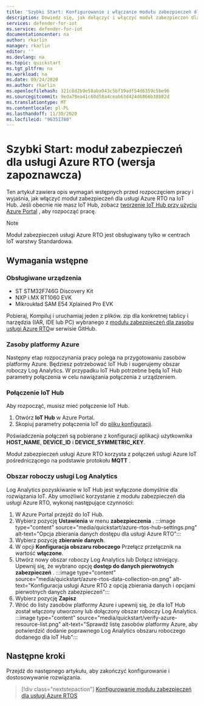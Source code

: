 ```yaml
---
title: 'Szybki Start: Konfigurowanie i włączanie modułu zabezpieczeń dla usługi Azure RTO'
description: Dowiedz się, jak dołączyć i włączyć moduł zabezpieczeń dla usługi Azure RTO na IoT Hub platformie Azure.
services: defender-for-iot
ms.service: defender-for-iot
documentationcenter: na
author: rkarlin
manager: rkarlin
editor: ''
ms.devlang: na
ms.topic: quickstart
ms.tgt_pltfrm: na
ms.workload: na
ms.date: 09/24/2020
ms.author: rkarlin
ms.openlocfilehash: 321c8d2b9e58aba943c5bf19adf54d6359c5be96
ms.sourcegitcommit: 9eda79ea41c60d58a4ceab63d424d6866b38b82d
ms.translationtype: MT
ms.contentlocale: pl-PL
ms.lasthandoff: 11/30/2020
ms.locfileid: "96351780"
---
```

# <a name="quickstart-security-module-for-azure-rtos-preview"></a>Szybki Start: moduł zabezpieczeń dla usługi Azure RTO (wersja zapoznawcza)

Ten artykuł zawiera opis wymagań wstępnych przed rozpoczęciem pracy i wyjaśnia, jak włączyć moduł zabezpieczeń dla usługi Azure RTO na IoT Hub. Jeśli obecnie nie masz IoT Hub, zobacz [tworzenie IoT Hub przy użyciu Azure Portal](../iot-hub/iot-hub-create-through-portal.md) , aby rozpocząć pracę.

> [!NOTE]
> Moduł zabezpieczeń usługi Azure RTO jest obsługiwany tylko w centrach IoT warstwy Standardowa.

## <a name="prerequisites"></a>Wymagania wstępne 

### <a name="supported-devices"></a>Obsługiwane urządzenia

- ST STM32F746G Discovery Kit
- NXP i.MX RT1060 EVK
- Mikroukład SAM E54 Xplained Pro EVK

Pobieraj, Kompiluj i uruchamiaj jeden z plików. zip dla konkretnej tablicy i narzędzia (IAR, IDE lub PC) wybranego z [modułu zabezpieczeń dla zasobu usługi Azure RTO](https://github.com/azure-rtos/azure-iot-preview/releases)w serwisie GitHub.

### <a name="azure-resources"></a>Zasoby platformy Azure

Następny etap rozpoczynania pracy polega na przygotowaniu zasobów platformy Azure. Będziesz potrzebować IoT Hub i sugerujemy obszar roboczy Log Analytics. W przypadku IoT Hub potrzebne będą IoT Hub parametry połączenia w celu nawiązania połączenia z urządzeniem. 
  
### <a name="iot-hub-connection"></a>Połączenie IoT Hub

Aby rozpocząć, musisz mieć połączenie IoT Hub. 

1. Otwórz **IoT Hub** w Azure Portal.
1. Skopiuj parametry połączenia IoT do [pliku konfiguracji](how-to-azure-rtos-security-module.md).


Poświadczenia połączeń są pobierane z konfiguracji aplikacji użytkownika **HOST_NAME**, **DEVICE_ID** i **DEVICE_SYMMETRIC_KEY**.

Moduł zabezpieczeń usługi Azure RTO korzysta z połączeń usługi Azure IoT pośredniczącego na podstawie protokołu **MQTT** .


### <a name="log-analytics-workspace"></a>Obszar roboczy usługi Log Analytics

Log Analytics pozyskiwanie w IoT Hub jest wyłączone domyślnie dla rozwiązania IoT. Aby umożliwić korzystanie z modułu zabezpieczeń dla usługi Azure RTO, wykonaj następujące czynności: 
1. W Azure Portal przejdź do IoT Hub.
1. Wybierz pozycję **Ustawienia** w menu **zabezpieczenia** .
   :::image type="content" source="media/quickstart/azure-rtos-hub-settings.png" alt-text="Opcja zbierania danych dostępu dla usługi Azure RTO"::: 
1. Wybierz pozycję **zbieranie danych**. 
1. W opcji **Konfiguracja obszaru roboczego** Przełącz przełącznik na wartość **włączone**. 
1. Utwórz nowy obszar roboczy Log Analytics lub Dołącz istniejący. Upewnij się, że wybrano opcję **dostęp do danych pierwotnych zabezpieczeń** . 
 :::image type="content" source="media/quickstart/azure-rtos-data-collection-on.png" alt-text="Konfiguracja usługi Azure RTO z opcją zbierania danych i opcjami pierwotnych danych zabezpieczeń":::
1. Wybierz pozycję **Zapisz**
1. Wróć do listy zasobów platformy Azure i upewnij się, że dla IoT Hub został włączony utworzony lub dołączony obszar roboczy Log Analytics.
    :::image type="content" source="media/quickstart/verify-azure-resource-list.png" alt-text="Sprawdź listę zasobów platformy Azure, aby potwierdzić dodanie poprawnego Log Analytics obszaru roboczego dodanego dla IoT Hub"::: 

## <a name="next-steps"></a>Następne kroki

Przejdź do następnego artykułu, aby zakończyć konfigurowanie i dostosowywanie rozwiązania.

> [!div class="nextstepaction"]
> [Konfigurowanie modułu zabezpieczeń dla usługi Azure RTOS](how-to-azure-rtos-security-module.md)